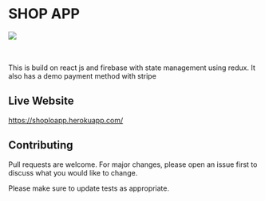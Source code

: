 <h1>SHOP APP</h1>
<div>
  <img src="https://media.giphy.com/media/NQXRZkwq6JeK1GWu9q/giphy.gif" />
</div>
</br></br>
<p>This is build on react js and firebase with state management using redux. It also has a demo payment method with stripe</p>

## Live Website

https://shoploapp.herokuapp.com/

## Contributing

Pull requests are welcome. For major changes, please open an issue first to discuss what you would like to change.

Please make sure to update tests as appropriate.
